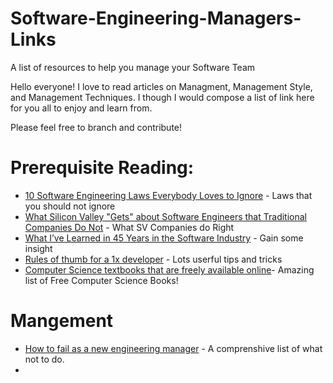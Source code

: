 # Software-Engineering-Managers-Links
A list of resources to help you manage your Software Team

Hello everyone! I love to read articles on Managment, Management Style, and Management Techniques. I though I would compose a list of link here for you all to enjoy and learn from. 

Please feel free to branch and contribute!

# Prerequisite Reading:

* [10 Software Engineering Laws Everybody Loves to Ignore](https://netmeister.org/blog/software-engineering-laws.html) - Laws that you should not ignore
* [What Silicon Valley "Gets" about Software Engineers that Traditional Companies Do Not](https://blog.pragmaticengineer.com/what-silicon-valley-gets-right-on-software-engineers/) - What SV Companies do Right
* [What I’ve Learned in 45 Years in the Software Industry](https://www.bti360.com/what-ive-learned-in-45-years-in-the-software-industry/) - Gain some insight
* [Rules of thumb for a 1x developer](https://muldoon.cloud/programming/2020/04/17/programming-rules-thumb.html) - Lots userful tips and tricks
* [Computer Science textbooks that are freely available online](https://csgordon.github.io/books.html)- Amazing list of Free Computer Science Books!

# Mangement
* [How to fail as a new engineering manager](https://blog.usejournal.com/how-to-fail-as-a-new-engineering-manager-30b5fb617a?gi=d065fd5b3476) - A comprenshive list of what not to do.
* 




